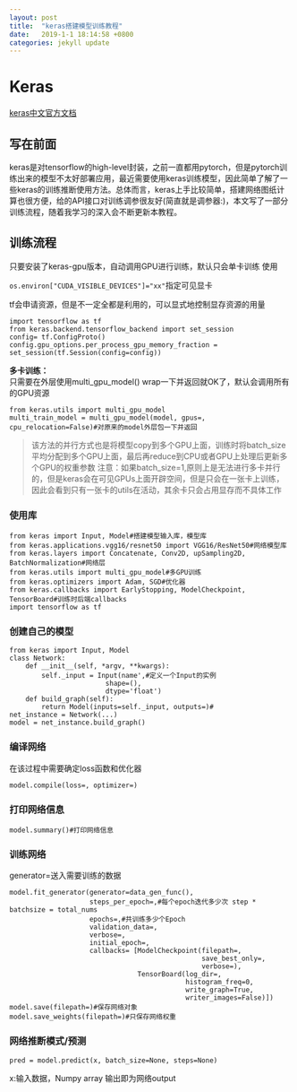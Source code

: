 ```yaml
---
layout: post
title:  "keras搭建模型训练教程"
date:   2019-1-1 18:14:58 +0800
categories: jekyll update
---
```

# Keras
[keras中文官方文档](https://keras-cn.readthedocs.io/en/latest/)  
## 写在前面
keras是对tensorflow的high-level封装，之前一直都用pytorch，但是pytorch训练出来的模型不太好部署应用，最近需要使用keras训练模型，因此简单了解了一些keras的训练推断使用方法。总体而言，keras上手比较简单，搭建网络图纸计算也很方便，给的API接口对训练调参很友好(简直就是调参器:)，本文写了一部分训练流程，随着我学习的深入会不断更新本教程。
## 训练流程

只要安装了keras-gpu版本，自动调用GPU进行训练，默认只会单卡训练
使用

`os.environ["CUDA_VISIBLE_DEVICES"]="xx"`指定可见显卡

tf会申请资源，但是不一定全都是利用的，可以显式地控制显存资源的用量
```
import tensorflow as tf
from keras.backend.tensorflow_backend import set_session
config= tf.ConfigProto()
config.gpu_options.per_process_gpu_memory_fraction = set_session(tf.Session(config=config))
```
**多卡训练：**  
只需要在外层使用multi_gpu_model() wrap一下并返回就OK了，默认会调用所有的GPU资源

```
from keras.utils import multi_gpu_model
multi_train_model = multi_gpu_model(model, gpus=, cpu_relocation=False)#对原来的model外层包一下并返回
```
>该方法的并行方式也是将模型copy到多个GPU上面，训练时将batch_size平均分配到多个GPU上面，最后再reduce到CPU或者GPU上处理后更新多个GPU的权重参数
>注意：如果batch_size=1,原则上是无法进行多卡并行的，但是keras会在可见GPUs上面开辟空间，但是只会在一张卡上训练，因此会看到只有一张卡的utils在活动，其余卡只会占用显存而不具体工作
### 使用库
```
from keras import Input, Model#搭建模型输入库，模型库
from keras.applications.vgg16/resnet50 import VGG16/ResNet50#网络模型库
from keras.layers import Concatenate, Conv2D, upSampling2D, BatchNormalization#网络层
from keras.utils import multi_gpu_model#多GPU训练
from keras.optimizers import Adam, SGD#优化器
from keras.callbacks import EarlyStopping, ModelCheckpoint, TensorBoard#训练时后端callbacks
import tensorflow as tf
```
### 创建自己的模型  
```
from keras import Input, Model
class Network:
    def __init__(self, *argv, **kwargs):
        self._input = Input(name',#定义一个Input的实例
                        shape=(),
                        dtype='float')
    def build_graph(self):
        return Model(inputs=self._input, outputs=)#
net_instance = Network(...)
model = net_instance.build_graph()
```

### 编译网络
在该过程中需要确定loss函数和优化器
```
model.compile(loss=, optimizer=)
```
### 打印网络信息
```
model.summary()#打印网络信息
```

### 训练网络
generator=送入需要训练的数据
```
model.fit_generator(generator=data_gen_func(),
                    steps_per_epoch=,#每个epoch迭代多少次 step * batchsize = total_nums
                    epochs=,#共训练多少个Epoch
                    validation_data=,
                    verbose=,
                    initial_epoch=,
                    callbacks= [ModelCheckpoint(filepath=,
                                                save_best_only=,
                                                verbose=),
                                TensorBoard(log_dir=,
                                            histogram_freq=0,
                                            write_graph=True,
                                            writer_images=False)])
model.save(filepath=)#保存网络对象
model.save_weights(filepath=)#只保存网络权重
```
### 网络推断模式/预测
```
pred = model.predict(x, batch_size=None, steps=None)
```
x:输入数据，Numpy array
输出即为网络output


